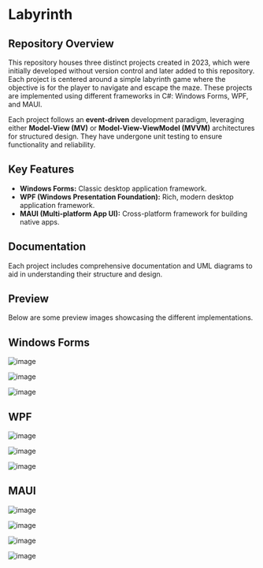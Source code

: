 # Labyrinth

## Repository Overview

This repository houses three distinct projects created in 2023, which were initially developed without version control and later added to this repository. Each project is centered around a simple labyrinth game where the objective is for the player to navigate and escape the maze. These projects are implemented using different frameworks in C#: Windows Forms, WPF, and MAUI.

Each project follows an **event-driven** development paradigm, leveraging either **Model-View (MV)** or **Model-View-ViewModel (MVVM)** architectures for structured design. They have undergone unit testing to ensure functionality and reliability.

## Key Features

- **Windows Forms:** Classic desktop application framework.
- **WPF (Windows Presentation Foundation):** Rich, modern desktop application framework.
- **MAUI (Multi-platform App UI):** Cross-platform framework for building native apps.

## Documentation

Each project includes comprehensive documentation and UML diagrams to aid in understanding their structure and design.

## Preview

Below are some preview images showcasing the different implementations.

## Windows Forms

![image](https://github.com/szabo-krisztian/Labyrinth/blob/master/images/win-forms-menu.png?raw=true)

![image](https://github.com/szabo-krisztian/Labyrinth/blob/master/images/win-forms-gameplay1.png?raw=true)

![image](https://github.com/szabo-krisztian/Labyrinth/blob/master/images/win-forms-gameplay2.png?raw=true)

## WPF

![image](https://github.com/szabo-krisztian/Labyrinth/blob/master/images/wpf-gameplay.png?raw=true)

![image](https://github.com/szabo-krisztian/Labyrinth/blob/master/images/wpf-menu.png?raw=true)

![image](https://github.com/szabo-krisztian/Labyrinth/blob/master/images/wpf-save.png?raw=true)

## MAUI

![image](https://github.com/szabo-krisztian/Labyrinth/blob/master/images/maui-gameplay.png?raw=true)

![image](https://github.com/szabo-krisztian/Labyrinth/blob/master/images/maui-menu.png?raw=true)

![image](https://github.com/szabo-krisztian/Labyrinth/blob/master/images/maui-load.png?raw=true)

![image](https://github.com/szabo-krisztian/Labyrinth/blob/master/images/maui-save.png?raw=true)